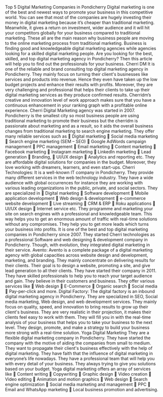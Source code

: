 Top 5 Digital Marketing Companies in Pondicherry
Digital marketing is one of the best and newest ways to promote your business in this competitive world. You can see that most of the companies are hugely investing their money in digital marketing because it’s cheaper than traditional marketing. Meanwhile, it gives a return on investment, wider audience and it will hit your competitors globally for your business compared to traditional marketing. These all are the main reason why business people are moving to the online marketing process from traditional marketing. Business is finding good and knowledgeable digital marketing agencies while agencies looking for a skilled digital marketing people.
Are you looking for the best, skilled, and top digital marketing agency in Pondicherry? Then this article will help you to find out the professionals for your business.
Cherri DM
It is one of the reliable and brand consulting top digital marketing agency in Pondicherry. They mainly focus on turning their client's businesses like services and products into revenue. Hence they even have taken up the low budget projects and enhance their results with profits. Moreover, they are very challenging and professional that helps their clients to take up their digital marketing services as they produce confirmed results. Cherridm’s creative and innovation level of work approach makes sure that you have a continuous enhancement in your ranking graph with a profitable online experience. 
Cherri Digital Marketing agency was started in 2007. Pondicherry is the smallest city so most business people are using traditional marketing to promote their business but the cherridm is passionate about marketing and as a result, so it aids the overall business changes from traditional marketing to search engine marketing. They offer many reliable services such as 
	Digital marketing
	Social media marketing
	Search engine marketing (SEM – SEO)
	Google AdWords campaign management
	PPC management
	Email marketing
	Content marketing
	Facebook marketing
	Instagram marketing
	LinkedIn marketing
	Lead generation
	Branding,
	UI/UX design
	Analytics and reporting etc.
They are affordable digital solutions for companies in the budget. Moreover, they love working with dreamers, learners, and even start-ups.
Cherri Technologies:
It is a well-known IT company in Pondicherry. They provide many different services in the web technology industry. They have a wide audience with global occurrences for instance they are working with various leading organizations in the public, private, and social sectors. They are specialized in 
	Digital marketing
	Software development
	Mobile application development
	Web design & development
	e-commerce website development
	Live streaming
	CRM & ERP 
	Roku applications 
	UI/UX design
	Internet service etc.
They programme and marketing your site on search engines with a professional and knowledgeable team. This way helps you to get an enormous amount of traffic with real-time solutions without any compromises. They help you to get more leads which turns your business into profits. 
It is one of the best and top digital marketing companies in Pondicherry since 2007. They started Cherri technologies as a professional Software and web designing & development company in Pondicherry. Though, with evolution, they integrated digital marketing in their service. 
Avento:
Avento is a complete package of a digital marketing agency with global capacities across website design and development, marketing, and branding. They mainly concentrate on delivering results for their clients. Their goal is to design a website, promoting a site, and give lead generation to all their clients. They have started their company in 2011. They have skilled professionals to help you to reach your target audience and gain. They believe in their customers and business. They offer various services like 
	Web design
	E-Commerce
	Organic search
	Social media
	Pay-per-click and more.
Digital Factory:
The digital factory is an inbound digital marketing agency in Pondicherry. They are specialized in SEO, Social media marketing, Web design, and web development services. They mainly focus on quality, speed, and innovation to bring results to grow up their client's business. They are very realistic in their projection, it makes their clients feel easy to work with them. They will fill you in with the real-time analysis of your business that helps you to take your business to the next level. They design, promote, and make a strategy to build your business more strong with a real-time solution.
Yoga Digital Marketing
They are a flexible digital marketing company in Pondicherry. They have started the company with the motive of aiding the companies from small to medium. They want to propagate their client's business effectively with the help of digital marketing. They have faith that the influence of digital marketing in everyone’s life nowadays. They have a professional team that will help you with every detail of your business. They always trying to give you solutions based on your budget.
Yoga digital marketing offers an array of services like
	Content writing 
	Copywriting
	Graphic design
	Video creation
	Video editing
	Animation and motion graphics
	Web design
	Search engine optimization
	Social media marketing and management
	PPC
	Email and WhatsApp marketing
	Local business promotion and advertising.
